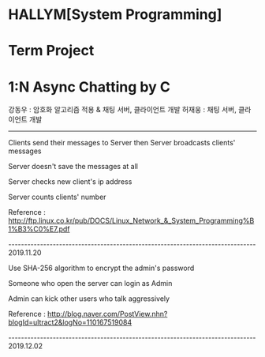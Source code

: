 # HALLYM[System Programming]
# Term Project
# 1:N Async Chatting by C

강동우 : 암호화 알고리즘 적용 & 채팅 서버, 클라이언트 개발
허재웅 : 채팅 서버, 클라이언트 개발

------------------------------------------------------------------------------

Clients send their messages to Server then Server broadcasts clients' messages

Server doesn't save the messages at all

Server checks new client's ip address

Server counts clients' number



Reference : http://ftp.linux.co.kr/pub/DOCS/Linux_Network_&_System_Programming%B1%B3%C0%E7.pdf

------------------------------------------------------------------------------ 2019.11.20

Use SHA-256 algorithm to encrypt the admin's password

Someone who open the server can login as Admin

Admin can kick other users who talk aggressively



Reference : http://blog.naver.com/PostView.nhn?blogId=ultract2&logNo=110167519084

------------------------------------------------------------------------------ 2019.12.02

